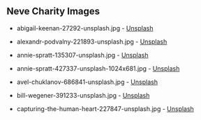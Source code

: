 ## Neve Charity Images

- abigail-keenan-27292-unsplash.jpg - [Unsplash](https://unsplash.com/photos/_h_weGa3eGo)

- alexandr-podvalny-221893-unsplash.jpg - [Unsplash](https://unsplash.com/photos/wXKfIKrEpJo)

 - annie-spratt-135307-unsplash.jpg - [Unsplash](https://unsplash.com/photos/1YnBzhJISg4)

- annie-spratt-427337-unsplash-1024x681.jpg - [Unsplash](https://unsplash.com/photos/cVEOh_JJmEE)

- avel-chuklanov-686841-unsplash.jpg - [Unsplash](https://unsplash.com/photos/Ks4t8IK8Kgw)

- bill-wegener-391233-unsplash.jpg - [Unsplash](https://unsplash.com/photos/mEqHRgtIqkE)

- capturing-the-human-heart-227847-unsplash.jpg - [Unsplash](https://unsplash.com/photos/FQ1L770x6l8)
